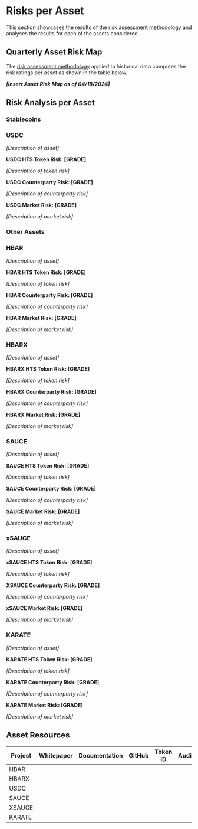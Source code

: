 # Risks per Asset

This section showcases the results of the [risk assessment methodology](methodology.md) and analyses the results for each of the assets considered.

## Quarterly Asset Risk Map

The [risk assessment methodology](methodology.md) applied to historical data computes the risk ratings per asset as shown in the table below.

_**\[Insert Asset Risk Map as of 04/18/2024]**_

## Risk Analysis per Asset <a href="#risk-analysis-per-asset" id="risk-analysis-per-asset"></a>

### Stablecoins <a href="#stablecoins" id="stablecoins"></a>

### USDC

_\[Description of asset]_

**USDC HTS Token Risk: \[GRADE]**

_\[Description of token risk]_

**USDC Counterparty Risk: \[GRADE]**

_\[Description of counterparty risk]_

**USDC Market Risk: \[GRADE]**

_\[Description of market risk]_

### Other Assets  <a href="#stablecoins" id="stablecoins"></a>

### HBAR

_\[Description of asset]_

**HBAR HTS Token Risk: \[GRADE]**

_\[Description of token risk]_

**HBAR Counterparty Risk: \[GRADE]**

_\[Description of counterparty risk]_

**HBAR Market Risk: \[GRADE]**

_\[Description of market risk]_

### HBARX

_\[Description of asset]_

**HBARX HTS Token Risk: \[GRADE]**

_\[Description of token risk]_

**HBARX Counterparty Risk: \[GRADE]**

_\[Description of counterparty risk]_

**HBARX Market Risk: \[GRADE]**

_\[Description of market risk]_

### SAUCE

_\[Description of asset]_

**SAUCE HTS Token Risk: \[GRADE]**

_\[Description of token risk]_

**SAUCE Counterparty Risk: \[GRADE]**

_\[Description of counterparty risk]_

**SAUCE Market Risk: \[GRADE]**

_\[Description of market risk]_

### xSAUCE

_\[Description of asset]_

**xSAUCE HTS Token Risk: \[GRADE]**

_\[Description of token risk]_

**XSAUCE Counterparty Risk: \[GRADE]**

_\[Description of counterparty risk]_

**xSAUCE Market Risk: \[GRADE]**

_\[Description of market risk]_

### KARATE

_\[Description of asset]_

**KARATE HTS Token Risk: \[GRADE]**

_\[Description of token risk]_

**KARATE Counterparty Risk: \[GRADE]**

_\[Description of counterparty risk]_

**KARATE Market Risk: \[GRADE]**

_\[Description of market risk]_

## Asset Resources

<table><thead><tr><th width="136">Project</th><th width="139">Whitepaper</th><th width="155">Documentation</th><th width="82">GitHub</th><th>Token ID</th><th>Audit</th><th>Twitter</th></tr></thead><tbody><tr><td>HBAR</td><td></td><td></td><td></td><td></td><td></td><td></td></tr><tr><td>HBARX</td><td></td><td></td><td></td><td></td><td></td><td></td></tr><tr><td>USDC</td><td></td><td></td><td></td><td></td><td></td><td></td></tr><tr><td>SAUCE</td><td></td><td></td><td></td><td></td><td></td><td></td></tr><tr><td>XSAUCE</td><td></td><td></td><td></td><td></td><td></td><td></td></tr><tr><td>KARATE</td><td></td><td></td><td></td><td></td><td></td><td></td></tr></tbody></table>
